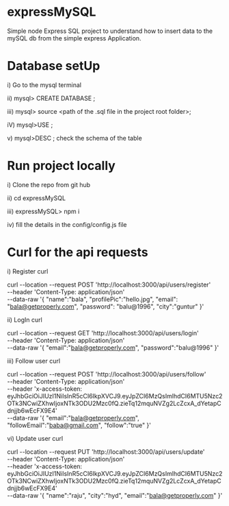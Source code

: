 # expressMySQL

Simple node Express SQL project to understand how to insert data to the mySQL db from the simple express Application.

# Database setUp

i) Go to the mysql terminal

ii) mysql> CREATE DATABASE <database name>;

iii) mysql> source <path of the .sql file in the project root folder>;

iV) mysql>USE <database name>;

v) mysql>DESC <table name>;
check the schema of the table

# Run project locally

i) Clone the repo from git hub

ii) cd expressMySQL

iii) expressMySQL> npm i

iv) fill the details in the config/config.js file

# Curl for the api requests

i) Register curl

curl --location --request POST 'http://localhost:3000/api/users/register' \
--header 'Content-Type: application/json' \
--data-raw '{
"name":"bala",
"profilePic":"hello.jpg",
"email": "bala@getproperly.com",
"password": "balu@1996",
"city":"guntur"
}'

ii) LogIn curl

curl --location --request GET 'http://localhost:3000/api/users/login' \
--header 'Content-Type: application/json' \
--data-raw '{
"email":"bala@getproperly.com",
"password":"balu@1996"
}'

iii) Follow user curl

curl --location --request POST 'http://localhost:3000/api/users/follow' \
--header 'Content-Type: application/json' \
--header 'x-access-token: eyJhbGciOiJIUzI1NiIsInR5cCI6IkpXVCJ9.eyJpZCI6MzQsImlhdCI6MTU5Nzc2OTk3NCwiZXhwIjoxNTk3ODU2Mzc0fQ.zieTq12mquNVZg2LcZcxA_dYetapCdnjjb6wEcFX9E4' \
--data-raw '{
"email":"bala@getproperly.com",
"followEmail":"baba@gmail.com",
"follow":"true"
}'

vi) Update user curl

curl --location --request PUT 'http://localhost:3000/api/users/update' \
--header 'Content-Type: application/json' \
--header 'x-access-token: eyJhbGciOiJIUzI1NiIsInR5cCI6IkpXVCJ9.eyJpZCI6MzQsImlhdCI6MTU5Nzc2OTk3NCwiZXhwIjoxNTk3ODU2Mzc0fQ.zieTq12mquNVZg2LcZcxA_dYetapCdnjjb6wEcFX9E4' \
--data-raw '{
"name":"raju",
"city":"hyd",
"email":"bala@getproperly.com"
}'
